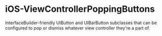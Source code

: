 # iOS-ViewControllerPoppingButtons
InterfaceBuilder-friendly UIButton and UIBarButton subclasses that can be configured to pop or dismiss whatever view controller they're a part of.
